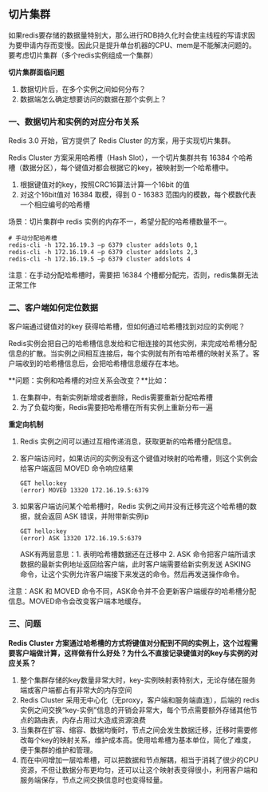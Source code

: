## 切片集群

如果redis要存储的数据量特别大，那么进行RDB持久化时会使主线程的写请求因为要申请内存而变慢。因此只是提升单台机器的CPU、mem是不能解决问题的。要考虑切片集群（多个redis实例组成一个集群）

**切片集群面临问题**

1. 数据切片后，在多个实例之间如何分布？
2. 数据端怎么确定想要访问的数据在那个实例上？

### 一、数据切片和实例的对应分布关系

Redis 3.0 开始，官方提供了 Redis Cluster 的方案，用于实现切片集群。

Redis Cluster 方案采用哈希槽（Hash Slot），一个切片集群共有 16384 个哈希槽（数据分区），每个键值对都会根据它的key，被映射到一个哈希槽中。

1. 根据键值对的key，按照CRC16算法计算一个16bit 的值
2. 对这个16bit值对 16384 取模，得到 0 - 16383 范围内的模数，每个模数代表一个相应编号的哈希槽

场景：切片集群中 redis 实例的内存不一，希望分配的哈希槽数量不一。

```shell
# 手动分配哈希槽
redis-cli -h 172.16.19.3 –p 6379 cluster addslots 0,1
redis-cli -h 172.16.19.4 –p 6379 cluster addslots 2,3
redis-cli -h 172.16.19.5 –p 6379 cluster addslots 4
```

注意：在手动分配哈希槽时，需要把 16384 个槽都分配完，否则，redis集群无法正常工作

### 二、客户端如何定位数据

客户端通过键值对的key 获得哈希槽，但如何通过哈希槽找到对应的实例呢？

Redis实例会把自己的哈希槽信息发给和它相连接的其他实例，来完成哈希槽分配信息的扩散。当实例之间相互连接后，每个实例就有所有哈希槽的映射关系了。客户端收到的哈希槽信息后，会把哈希槽信息缓存在本地。

**问题：实例和哈希槽的对应关系会改变？**比如：

1. 在集群中，有新实例新增或者删除，Redis需要重新分配哈希槽
2. 为了负载均衡，Redis需要把哈希槽在所有实例上重新分布一遍

**重定向机制**

1. Redis 实例之间可以通过互相传递消息，获取更新的哈希槽分配信息。

2. 客户端访问时，如果访问的实例没有这个键值对映射的哈希槽，则这个实例会给客户端返回 MOVED 命令响应结果

    ```
    GET hello:key
    (error) MOVED 13320 172.16.19.5:6379
    ```

3. 如果客户端访问某个哈希槽时，Redis 实例之间并没有迁移完这个哈希槽的数据，就会返回 ASK 错误，并附带新实例ip

    ```
    GET hello:key
    (error) ASK 13320 172.16.19.5:6379
    ```

    ASK有两层意思：1. 表明哈希槽数据还在迁移中 2. ASK 命令把客户端所请求数据的最新实例地址返回给客户端，此时客户端需要给新实例发送 ASKING 命令，让这个实例允许客户端接下来发送的命令。然后再发送操作命令。

注意：ASK 和 MOVED 命令不同，ASK命令并不会更新客户端缓存的哈希槽分配信息。MOVED命令会改变客户端本地缓存。

### 三、问题

**Redis Cluster 方案通过哈希槽的方式将键值对分配到不同的实例上，这个过程需要客户端做计算，这样做有什么好处？为什么不直接记录键值对的key与实例的对应关系？**

1. 整个集群存储的key数量非常大时，key-实例映射表特别大，无论存储在服务端或客户端都占有非常大的内存空间
2. Redis Cluster 采用无中心化（无proxy，客户端和服务端直连），后端的 redis 实例之间交换“key-实例”信息的开销会非常大，每个节点需要额外存储其他节点的路由表，内存占用过大造成资源浪费
3. 当集群在扩容、缩容、数据均衡时，节点之间会发生数据迁移，迁移时需要修改每个key的映射关系，维护成本高。使用哈希槽为基本单位，简化了难度，便于集群的维护和管理。
4. 而在中间增加一层哈希槽，可以把数据和节点解耦，相当于消耗了很少的CPU资源，不但让数据分布更均匀，还可以让这个映射表变得很小，利用客户端和服务端保存，节点之间交换信息时也变得轻量。